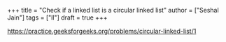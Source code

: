 +++
title = "Check if a linked list is a circular linked list"
author = ["Seshal Jain"]
tags = ["ll"]
draft = true
+++

<https://practice.geeksforgeeks.org/problems/circular-linked-list/1>
